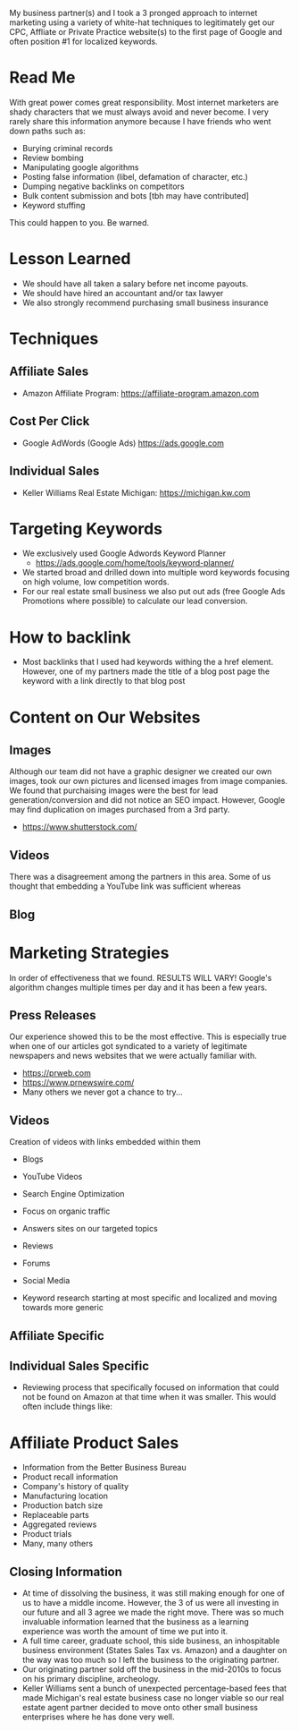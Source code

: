 [//]: # (Side Business: Internet Sales & Lead Generation)

My business partner(s) and I took a 3 pronged approach to internet marketing using a variety of white-hat techniques to legitimately get our CPC, Affliate or Private Practice website(s) to the first page of Google and often position #1 for localized keywords.

# Read Me
With great power comes great responsibility. Most internet marketers are shady characters that we must always avoid and never become. I very rarely share this information anymore because I have friends who went down paths such as:

- Burying criminal records
- Review bombing
- Manipulating google algorithms
- Posting false information (libel, defamation of character, etc.)
- Dumping negative backlinks on competitors
- Bulk content submission and bots [tbh may have contributed]
- Keyword stuffing

This could happen to you. Be warned.

# Lesson Learned
- We should have all taken a salary before net income payouts.
- We should have hired an accountant and/or tax lawyer
- We also strongly recommend purchasing small business insurance

# Techniques
## Affiliate Sales
- Amazon Affiliate Program: https://affiliate-program.amazon.com
## Cost Per Click
- Google AdWords (Google Ads) https://ads.google.com
## Individual Sales
- Keller Williams Real Estate Michigan: https://michigan.kw.com

# Targeting Keywords
- We exclusively used Google Adwords Keyword Planner
    - https://ads.google.com/home/tools/keyword-planner/
- We started broad and drilled down into multiple word keywords focusing on high volume, low competition words.
- For our real estate small business we also put out ads (free Google Ads Promotions where possible) to calculate our lead conversion.

# How to backlink
- Most backlinks that I used had keywords withing the a href element. However, one of my partners made the title of a blog post page the keyword with a link directly to that blog post

# Content on Our Websites
## Images
Although our team did not have a graphic designer we created our own images, took our own pictures and licensed images from image companies. We found that purchaising images were the best for lead generation/conversion and did not notice an SEO impact. However, Google may find duplication on images purchased from a 3rd party.

- https://www.shutterstock.com/

## Videos
There was a disagreement among the partners in this area. Some of us thought that embedding a YouTube link was sufficient whereas 


## Blog




# Marketing Strategies
In order of effectiveness that we found.  RESULTS WILL VARY!  Google's algorithm changes multiple times per day and it has been a few years.

## Press Releases 
Our experience showed this to be the most effective. This is especially true when one of our articles got syndicated to a variety of legitimate newspapers and news websites that we were actually familiar with.

- https://prweb.com
- https://www.prnewswire.com/
- Many others we never got a chance to try...

## Videos
Creation of videos with links embedded within them



- Blogs
- YouTube Videos

- Search Engine Optimization
- Focus on organic traffic
- Answers sites on our targeted topics
- Reviews
- Forums
- Social Media
- Keyword research starting at most specific and localized and moving towards more generic


## Affiliate Specific

## Individual Sales Specific
- Reviewing process that specifically focused on information that could not be found on Amazon at that time when it was smaller. This would often include things like:

# Affiliate Product Sales
  - Information from the Better Business Bureau
  - Product recall information
  - Company's history of quality
  - Manufacturing location
  - Production batch size
  - Replaceable parts
  - Aggregated reviews
  - Product trials
  - Many, many others





## Closing Information
- At time of dissolving the business, it was still making enough for one of us to have a middle income. However, the 3 of us were all investing in our future and all 3 agree we made the right move. There was so much invaluable information learned that the business as a learning experience was worth the amount of time we put into it.
- A full time career, graduate school, this side business, an inhospitable business environment (States Sales Tax vs. Amazon) and a daughter on the way was too much so I left the business to the originating partner.
- Our originating partner sold off the business in the mid-2010s to focus on his primary discipline, archeology.
- Keller Williams sent a bunch of unexpected percentage-based fees that made Michigan's real estate business case no longer viable so our real estate agent partner decided to move onto other small business enterprises where he has done very well.
